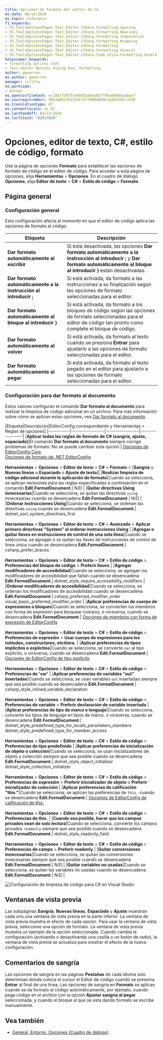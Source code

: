 ```yaml
---
title: Opciones de formato del editor de C#
ms.date: 08/14/2018
ms.topic: reference
f1_keywords:
- VS.ToolsOptionsPages.Text_Editor.CSharp.Formatting.Spacing
- VS.ToolsOptionsPages.Text_Editor.CSharp.Formatting.NewLines
- VS.ToolsOptionsPages.Text_Editor.CSharp.Formatting.Indentation
- VS.ToolsOptionsPages.Text_Editor.CSharp.Formatting.Wrapping
- VS.ToolsOptionsPages.Text_Editor.CSharp.Formatting
- VS.ToolsOptionsPages.Text_Editor.CSharp.Formatting.General
- VS.ToolsOptionsPages.Text_Editor.CSharp.Code_Style.Formatting.General
helpviewer_keywords:
- formatting options [C#]
- Text editor Options dialog box, formatting
author: gewarren
ms.author: gewarren
manager: jillfra
ms.workload:
- dotnet
ms.openlocfilehash: ec1847f30f5c04bd32ddea85ff95a0808daa8aa7
ms.sourcegitcommit: 94b3a052fb1229c7e7f8804b09c1d403385c7630
ms.translationtype: HT
ms.contentlocale: es-ES
ms.lasthandoff: 04/23/2019
ms.locfileid: "62817828"
---
```

# <a name="options-text-editor-c-code-style-formatting"></a>Opciones, editor de texto, C#, estilo de código, formato

Use la página de opciones **Formato** para establecer las opciones de formato de código en el editor de código. Para acceder a esta página de opciones, elija **Herramientas** > **Opciones**. En el cuadro de diálogo **Opciones**, elija **Editor de texto** > **C#** > **Estilo de código** > **Formato**.

## <a name="general-page"></a>Página general

### <a name="general-settings"></a>Configuración general

Esta configuración afecta al *momento* en que el editor de código aplica las opciones de formato al código.

|Etiqueta|Descripción|
|-----------|-----------------|
|**Dar formato automáticamente al escribir**|Si está desactivada, las opciones **Dar formato automáticamente a la instrucción al introducir ;** y **Dar formato automáticamente al bloque al introducir }** están desactivadas.|
|**Dar formato automáticamente a la instrucción al introducir ;**|Si está activada, da formato a las instrucciones a su finalización según las opciones de formato seleccionadas para el editor.|
|**Dar formato automáticamente al bloque al introducir }**|Si está activada, da formato a los bloques de código según las opciones de formato seleccionadas para el editor de código tan pronto como complete el bloque de código.|
|**Dar formato automáticamente al volver**|Si está activada, da formato al texto cuando se presiona **Entrar** para ajustarlo a las opciones de formato seleccionadas para el editor.|
|**Dar formato automáticamente al pegar**|Si está activada, da formato al texto pegado en el editor para ajustarlo a las opciones de formato seleccionadas para el editor.|

### <a name="format-document-settings"></a>Configuración para dar formato al documento

Estos valores configuran el comando **Dar formato al documento** para realizar la limpieza de código adicional en un archivo. Para más información sobre cómo se aplican estas opciones, vea [Dar formato al documento](../code-styles-and-quick-actions.md#format-document-command).

|Etiqueta|Descripción|EditorConfig correspondiente y Herramientas > Reglas de opciones|
|-----------|-----------------|-----------------|-----------------|
|**Aplicar todas las reglas de formato de C# (sangría, ajuste, espaciado)**|El comando **Dar formato al documento** siempre corrige problemas de formato. No se puede cambiar esta opción.| [Opciones de EditorConfig Core](../../ide/create-portable-custom-editor-options.md)<br/>[Opciones de formato de .NET EditorConfig](../../ide/editorconfig-code-style-settings-reference.md#formatting-conventions)<br/><br/>**Herramientas** > **Opciones** > **Editor de texto** > **C#** > **Formato** > [**Sangría** o **Nuevas líneas** o **Espaciado** o **Ajuste de texto**]|
|**Realizar limpieza de código adicional durante la aplicación de formato**|Cuando se selecciona, se aplican revisiones para las reglas especificadas a continuación en el comando **Edit.FormatDocument**.| N/D |
|**Quitar directivas Using innecesarias**|Cuando se selecciona, se quitan las directivas `using` innecesarias cuando se desencadena **Edit.FormatDocument**.| N/D |
|**Ordenar instrucciones Using**|Cuando se selecciona, se ordenan las directivas `using` cuando se desencadena **Edit.FormatDocument**.| dotnet_sort_system_directives_first<br/><br/>**Herramientas** > **Opciones** > **Editor de texto** > **C#** > **Avanzado** > **Aplicar primero directivas "System" al ordenar instrucciones Using** |
|**Agregar o quitar llaves en instrucciones de control de una sola línea**|Cuando se selecciona, se agregan o se quitan las llaves de instrucciones de control de línea única cuando se desencadena **Edit.FormatDocument**.| csharp_prefer_braces<br/><br/>**Herramientas** > **Opciones** > **Editor de texto** > **C#** > **Estilo de código** > **Preferencias del bloque de código** > **Preferir llaves** |
|**Agregar modificadores de accesibilidad**|Cuando se selecciona, se agregan los modificadores de accesibilidad que faltan cuando se desencadena **Edit.FormatDocument**.| dotnet_style_require_accessibility_modifiers |
|**Ordenar modificadores de accesibilidad**|Cuando se selecciona, se ordenan los modificadores de accesibilidad cuando se desencadena **Edit.FormatDocument**.| csharp_preferred_modifier_order<br/>visual_basic_preferred_modifier_order |
|**Aplicar preferencias de cuerpo de expresiones o bloques**|Cuando se selecciona, se convierten los miembros con forma de expresión para bloquear cuerpos, o viceversa, cuando se desencadena **Edit.FormatDocument**.| [Opciones de miembros con forma de expresión de EditorConfig](../../ide/editorconfig-code-style-settings-reference.md#expression_bodied_members)<br/><br/>**Herramientas** > **Opciones** > **Editor de texto** > **C#** > **Estilo de código** > **Preferencias de expresión** > **Usar cuerpo de expresiones para los métodos, constructores, etcétera.** |
|**Aplicar preferencias de tipos implícitos o explícitos**|Cuando se selecciona, se convierte `var` al tipo explícito, o viceversa, cuando se desencadena **Edit.FormatDocument**.| [Opciones de EditorConfig de tipo explícito](../../ide/editorconfig-code-style-settings-reference.md#implicit-and-explicit-types)<br/><br/>**Herramientas** > **Opciones** > **Editor de texto** > **C#** > **Estilo de código** > **Preferencias de 'var'** |
|**Aplicar preferencias de variables "out" insertadas**|Cuando se selecciona, se usan variables `out` insertadas siempre que sea posible cuando se desencadena **Edit.FormatDocument**.| csharp_style_inlined_variable_declaration<br/><br/>**Herramientas** > **Opciones** > **Editor de texto** > **C#** > **Estilo de código** > **Preferencias de variable** > **Preferir declaración de variable insertada** |
|**Aplicar preferencias de tipo de marco o lenguaje**|Cuando se selecciona, convierte los tipos de lenguaje en tipos de marco, o viceversa, cuando se desencadena **Edit.FormatDocument**.| dotnet_style_predefined_type_for_locals_parameters_members<br/>dotnet_style_predefined_type_for_member_access<br/><br/>**Herramientas** > **Opciones** > **Editor de texto** > **C#** > **Estilo de código** > **Preferencias de tipo predefinido** |
|**Aplicar preferencias de inicialización de objeto o colección**|Cuando se selecciona, se usan inicializadores de objeto y colección siempre que sea posible cuando se desencadena **Edit.FormatDocument**.| dotnet_style_object_initializer<br/>dotnet_style_collection_initializer<br/><br/>**Herramientas** > **Opciones** > **Editor de texto** > **C#** > **Estilo de código** > **Preferencias de expresión** > **Preferir inicializador de objeto** o **Preferir inicializador de colección** |
|**Aplicar preferencias de calificación "this."**|Cuando se selecciona, se aplican las preferencias de `this.` cuando se desencadena **Edit.FormatDocument**.| [Opciones de EditorConfig de calificación de this.](../../ide/editorconfig-code-style-settings-reference.md#this_and_me)<br/><br/>**Herramientas** > **Opciones** > **Editor de texto** > **C#** > **Estilo de código** > **Preferencias de this.** |
|**Cuando sea posible, hacer que los campos privados sean de solo lectura**|Cuando se selecciona, convierte los campos privados `readonly` siempre que sea posible cuando se desencadena **Edit.FormatDocument**.| dotnet_style_readonly_field<br/><br/>**Herramientas** > **Opciones** > **Editor de texto** > **C#** > **Estilo de código** > **Preferencias de campo** > **Preferir readonly** |
|**Quitar conversiones innecesarias**|Cuando se selecciona, se quitan las conversiones innecesarias siempre que sea posible cuando se desencadena **Edit.FormatDocument**.| N/D |
|**Quitar variables no usadas**|Cuando se selecciona, se quitan las variables no usadas cuando se desencadena **Edit.FormatDocument**.| N/D |

![Configuración de limpieza de código para C# en Visual Studio](media/format-document-settings.png)

## <a name="preview-windows"></a>Ventanas de vista previa

Las subpáginas **Sangría**, **Nuevas líneas**, **Espaciado** y **Ajuste** muestran cada uno una ventana de vista previa en la parte inferior. La ventana de vista previa muestra el efecto de cada opción. Para usar la ventana de vista previa, seleccione una opción de formato. La ventana de vista previa muestra un ejemplo de la opción seleccionada. Cuando cambia la configuración (activando o desactivando una casilla o un botón de radio), la ventana de vista previa se actualiza para mostrar el efecto de la nueva configuración.

## <a name="indentation-remarks"></a>Comentarios de sangría

Las opciones de sangría en las páginas **Pestañas** de cada idioma solo determinan dónde coloca el cursor el Editor de código cuando se presiona **Entrar** al final de una línea. Las opciones de sangría en **Formato** se aplican cuando se da formato al código automáticamente, por ejemplo, cuando pega código en el archivo con la opción **Ajustar sangría al pegar** seleccionada, y cuando el bloque al que se está dando formato se escribe manualmente.

## <a name="see-also"></a>Vea también

- [General, Entorno, Opciones (Cuadro de diálogo)](../../ide/reference/general-environment-options-dialog-box.md)